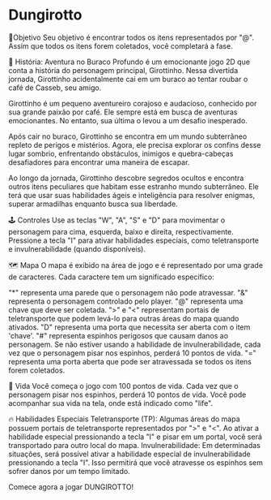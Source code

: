 # Dungirotto

🎇Objetivo
Seu objetivo é encontrar todos os itens representados por "@". Assim que todos os itens forem coletados, você completará a fase.

📕 História: Aventura no Buraco Profundo é um emocionante jogo 2D que conta a história do personagem principal, Girottinho. Nessa divertida jornada, Girottinho acidentalmente cai em um buraco ao tentar roubar o café de Casseb, seu amigo.

Girottinho é um pequeno aventureiro corajoso e audacioso, conhecido por sua grande paixão por café. Ele sempre está em busca de aventuras emocionantes. No entanto, sua última o levou a um desafio inesperado.

Após cair no buraco, Girottinho se encontra em um mundo subterrâneo repleto de perigos e mistérios. Agora, ele precisa explorar os confins desse lugar sombrio, enfrentando obstáculos, inimigos e quebra-cabeças desafiadores para encontrar uma maneira de escapar.

Ao longo da jornada, Girottinho descobre segredos ocultos e encontra outros itens peculiares que habitam esse estranho mundo subterrâneo. Ele terá que usar suas habilidades ágeis e inteligência para resolver enigmas, superar armadilhas enquanto busca sua liberdade.


🕹️ Controles
Use as teclas "W", "A", "S" e "D" para movimentar o personagem para cima, esquerda, baixo e direita, respectivamente.
Pressione a tecla "I" para ativar habilidades especiais, como teletransporte e invulnerabilidade (quando disponíveis).


🗺️ Mapa
O mapa é exibido na área de jogo e é representado por uma grade de caracteres. Cada caractere tem um significado específico:

"*" representa uma parede que o personagem não pode atravessar.
"&" representa o personagem controlado pelo player.
"@" representa uma chave que deve ser coletada.
">" e "<" representam portais de teletransporte que podem levá-lo para outras áreas do mapa quando ativados.
"D" representa uma porta que necessita ser aberta com o item 'chave'.
"#" representa espinhos perigosos que causam danos ao personagem. Se não estiver usando a habilidade de invulnerabilidade, cada vez que o personagem pisar nos espinhos, perderá 10 pontos de vida.
"=" representa uma porta aberta que pode ser atravessada se todos os itens forem coletados.

💖 Vida
Você começa o jogo com 100 pontos de vida. Cada vez que o personagem pisar nos espinhos, perderá 10 pontos de vida. Você pode acompanhar sua vida na tela, onde está indicado como "life".

🔥 Habilidades Especiais
Teletransporte (TP): Algumas áreas do mapa possuem portais de teletransporte representados por ">" e "<". Ao ativar a habilidade especial pressionando a tecla "I" e pisar em um portal, você será transportado para outro local do mapa.
Invulnerabilidade: Em determinadas situações, será possível ativar a habilidade especial de invulnerabilidade pressionando a tecla "I". Isso permitirá que você atravesse os espinhos sem sofrer danos por um tempo limitado.

Comece agora a jogar DUNGIROTTO!
